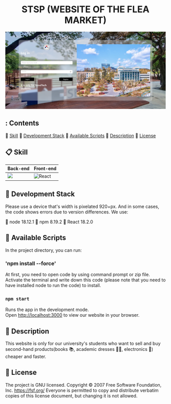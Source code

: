 <h1 align="center">STSP (WEBSITE OF THE FLEA MARKET)</h1>


![](https://github.com/Erdene-Uul/TERM_PROJECT/blob/main/assets/SS1.png)

## : Contents

🔹 [Skill](#-skill)
🔹 [Development Stack](#-development-stack)
🔹 [Available Scripts](#-available-scripts)
🔹 [Description](#-description)
🔹 [License](#-license)


## 📋 Skill

| Back-end                                                     | Front-end                                                    |
| ------------------------------------------------------------ | ------------------------------------------------------------ |
| <img src="https://upload.wikimedia.org/wikipedia/commons/thumb/a/a7/React-icon.svg/200px-React-icon.svg.png"  style="width:200px"/> | ![React](https://upload.wikimedia.org/wikipedia/commons/thumb/d/d5/Tailwind_CSS_Logo.svg/600px-Tailwind_CSS_Logo.svg.png?20211001194333) |

  

## 📌 Development Stack

Please use a device that's width is pixelated 920+px. And in some cases, the code shows errors due to version differences. We use:

🔹 node 18.12.1
🔹 npm 8.19.2
🔹 React 18.2.0


## 💾 Available Scripts

In the project directory, you can run:

### 'npm install --force'

At first, you need to open code by using command prompt or zip file. Activate the terminal and write down this code (please note that you need to have installed node to run the code) to install.

### `npm start`

Runs the app in the development mode.\
Open [http://localhost:3000](http://localhost:3000) to view our website in your browser.

## 💁 Description

This website is only for our university's students who want to sell and buy second-hand products(books 📚, academic dresses 🧑‍🎓, electronics 🔌) cheaper and faster.

## 📄 License

The project is GNU licensed.
Copyright © 2007 Free Software Foundation, Inc. <https://fsf.org/>
Everyone is permitted to copy and distribute verbatim copies of this license document, but changing it is not allowed.
